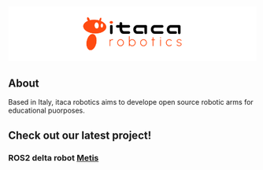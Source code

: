 ![logo](/logo/logo_1_light.png)

## About
Based in Italy, itaca robotics aims to develope open source robotic arms for educational puorposes.

## Check out our latest project!

### ROS2 delta robot [Metis](https://github.com/itacarobotics/Metis)


